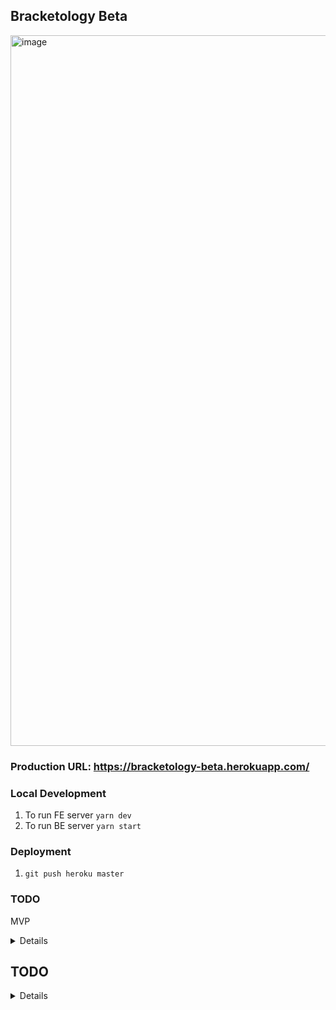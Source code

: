 
## Bracketology Beta
<img width="1137" alt="image" src="https://user-images.githubusercontent.com/7545796/162866627-fd9a65e9-039f-4c60-9c47-9705c23ea2bd.png">

### Production URL: https://bracketology-beta.herokuapp.com/

### Local Development
  1. To run FE server `yarn dev`
  2. To run BE server `yarn start`


### Deployment
  1. `git push heroku master`

### TODO

MVP
<details>
  
- [X] Landing page
- [X] create groups
- [X] Mobile-Friendly
  - [X] Card header mobile
- [X] show page loading
- [X] Log in loading
- [X] Hard Refresh page
- [X] Fixing login
- [X] Leaderboard (order rows)
- [X] Group show without logging in
- [X] Update groups on create
- [X] Hide Terminal on Prod
- [X] private groups
- [X] Show game rules
- [X] Intefering Routes (/group/create)
- [X] Insights
  - [X] Hide until series starts
- [X] Leave Group
- [X] AllPicks Rounder Headers
- [X] Join/Leave sometimes not changing live
- [X] More fields on browse groups table (# of users, etc)
  
</details>
  
## TODO
<details>
  
- https://data.nba.net/prod/v1/2016/playoffsBracket.json
- [ ] ~invite users~
- [ ] fill in secrets
- [ ] notifications
- [ ] lots of refactor
- [ ] Error States
- [ ] Empty States
- [ ] Loading States
- [ ] Group Settings
- [ ] Fixed "Total" column
- [ ] Lock Series from backend

V2

- [ ] Fix .env for server
- [X] SSO Google
- [ ] SSO Reddit
- [X] BUG: able to login as blank user
  
</details>
